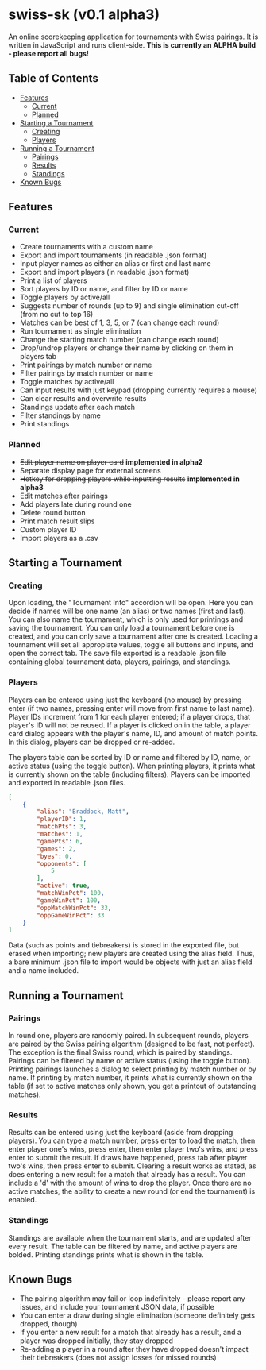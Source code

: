 # swiss-sk (v0.1 alpha3)
An online scorekeeping application for tournaments with Swiss pairings. It is written in JavaScript and runs client-side. **This is currently an ALPHA build - please report all bugs!**

## Table of Contents
- [Features](#Features)
  * [Current](#Current)
  * [Planned](#Planned)
- [Starting a Tournament](#Starting%20a%20Tournament)
  * [Creating](#Creating)
  * [Players](#Players)
- [Running a Tournament](#Running%20a%20Tournament)
  * [Pairings](#Pairings)
  * [Results](#Results)
  * [Standings](#Standings)
- [Known Bugs](#Known%20Bugs)

## Features

### Current
- Create tournaments with a custom name
- Export and import tournaments (in readable .json format)
- Input player names as either an alias or first and last name
- Export and import players (in readable .json format)
- Print a list of players
- Sort players by ID or name, and filter by ID or name
- Toggle players by active/all
- Suggests number of rounds (up to 9) and single elimination cut-off (from no cut to top 16)
- Matches can be best of 1, 3, 5, or 7 (can change each round)
- Run tournament as single elimination
- Change the starting match number (can change each round)
- Drop/undrop players or change their name by clicking on them in players tab
- Print pairings by match number or name
- Filter pairings by match number or name
- Toggle matches by active/all
- Can input results with just keypad (dropping currently requires a mouse)
- Can clear results and overwrite results
- Standings update after each match
- Filter standings by name
- Print standings

### Planned
- ~~Edit player name on player card~~ **implemented in alpha2**
- Separate display page for external screens
- ~~Hotkey for dropping players while inputting results~~ **implemented in alpha3**
- Edit matches after pairings
- Add players late during round one
- Delete round button
- Print match result slips
- Custom player ID
- Import players as a .csv

## Starting a Tournament

### Creating
Upon loading, the "Tournament Info" accordion will be open. Here you can decide if names will be one name (an alias) or two names (first and last). You can also name the tournament, which is only used for printings and saving the tournament. You can only load a tournament before one is created, and you can only save a tournament after one is created. Loading a tournament will set all appropiate values, toggle all buttons and inputs, and open the correct tab. The save file exported is a readable .json file containing global tournament data, players, pairings, and standings.

### Players
Players can be entered using just the keyboard (no mouse) by pressing enter (if two names, pressing enter will move from first name to last name). Player IDs increment from 1 for each player entered; if a player drops, that player's ID will not be reused. If a player is clicked on in the table, a player card dialog appears with the player's name, ID, and amount of match points. In this dialog, players can be dropped or re-added.

The players table can be sorted by ID or name and filtered by ID, name, or active status (using the toggle button). When printing players, it prints what is currently shown on the table (including filters). Players can be imported and exported in readable .json files.

```JSON
[
	{
		"alias": "Braddock, Matt",
		"playerID": 1,
		"matchPts": 3,
		"matches": 1,
		"gamePts": 6,
		"games": 2,
		"byes": 0,
		"opponents": [
			5
		],
		"active": true,
		"matchWinPct": 100,
		"gameWinPct": 100,
		"oppMatchWinPct": 33,
		"oppGameWinPct": 33
	}
]
```
Data (such as points and tiebreakers) is stored in the exported file, but erased when importing; new players are created using the alias field. Thus, a bare minimum .json file to import would be objects with just an alias field and a name included.

## Running a Tournament

### Pairings
In round one, players are randomly paired. In subsequent rounds, players are paired by the Swiss pairing algorithm (designed to be fast, not perfect). The exception is the final Swiss round, which is paired by standings. Pairings can be filtered by name or active status (using the toggle button). Printing pairings launches a dialog to select printing by match number or by name. If printing by match number, it prints what is currently shown on the table (if set to active matches only shown, you get a printout of outstanding matches).

### Results
Results can be entered using just the keyboard (aside from dropping players). You can type a match number, press enter to load the match, then enter player one's wins, press enter, then enter player two's wins, and press enter to submit the result. If draws have happened, press tab after player two's wins, then press enter to submit. Clearing a result works as stated, as does entering a new result for a match that already has a result. You can include a 'd' with the amount of wins to drop the player. Once there are no active matches, the ability to create a new round (or end the tournament) is enabled.

### Standings
Standings are available when the tournament starts, and are updated after every result. The table can be filtered by name, and active players are bolded. Printing standings prints what is shown in the table.

## Known Bugs
- The pairing algorithm may fail or loop indefinitely - please report any issues, and include your tournament JSON data, if possible
- You can enter a draw during single elimination (someone definitely gets dropped, though)
- If you enter a new result for a match that already has a result, and a player was dropped initially, they stay dropped
- Re-adding a player in a round after they have dropped doesn't impact their tiebreakers (does not assign losses for missed rounds)